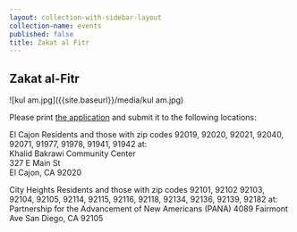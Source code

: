 ```yaml
---
layout: collection-with-sidebar-layout
collection-name: events
published: false
title: Zakat al Fitr
---
```

## Zakat al-Fitr
![kul am.jpg]({{site.baseurl}}/media/kul am.jpg)

Please print [the application](https://mail.google.com/mail/u/0/#sent/1638e5c3c6b0427e) and submit it to the following locations:

El Cajon Residents and those with zip codes 92019, 92020, 92021, 92040, 92071, 91977, 91978, 91941, 91942 at:  
Khalid Bakrawi Community Center  
327 E Main St  
El Cajon, CA  92020  

City Heights Residents and those with zip codes 92101, 92102 92103, 92104, 92105, 92114, 92115, 92116, 92118, 92134, 92136, 92139, 92182 at:  
Partnership for the Advancement of New Americans (PANA)
4089 Fairmont Ave
San Diego, CA  92105





